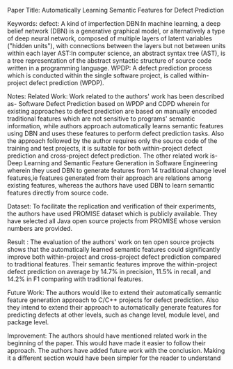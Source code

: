 Paper Title:
Automatically Learning Semantic Features for Defect Prediction

Keywords:
defect: A kind of imperfection
DBN:In machine learning, a deep belief network (DBN) is a generative graphical model, or alternatively a type of deep neural network, composed of multiple layers of latent variables ("hidden units"), with connections between the layers but not between units within each layer
AST:In computer science, an abstract syntax tree (AST), is a tree representation of the abstract syntactic structure of source code written in a programming language.
WPDP: A defect prediction process which is conducted within the  single  software  project,  is  called  within-project  defect
prediction (WPDP).

Notes:
Related Work: Work related to the authors' work has been described as-  Software Defect Prediction based on WPDP and CDPD wherein for existing approaches to defect prediction are based on manually encoded traditional features which are not sensitive to programs' semantic
information, while authors approach automatically learns semantic features using DBN and uses these features to perform defect prediction tasks. Also the approach followed by the author requires only the source code of the training and test projects, it is suitable for both within-project defect prediction and cross-project defect prediction. The other related work is-Deep Learning and Semantic Feature Generation in Software Engineering wherein they used DBN to generate features from 14 traditional change level features,ie features generated from their approach are relations among existing features, whereas the authors have used DBN to learn semantic features directly from source code.

Dataset: To facilitate the replication and verification of their experiments, the authors have used PROMISE dataset which is publicly available. They have selected all Java open source projects from PROMISE whose version numbers are provided.

Result : The evaluation of the authors' work on ten open source projects shows that the automatically learned semantic features could significantly improve both within-project and cross-project defect prediction compared to traditional features. Their semantic
features improve the within-project defect prediction on average by 14.7% in precision, 11.5% in recall, and 14.2% in F1 comparing with traditional features. 

Future Work: The authors would like to extend their automatically semantic feature generation approach to C/C++ projects for defect prediction. Also they intend to extend their approach to automatically generate features for predicting defects at other levels, such as change level, module level, and package level.

Improvement:
The authors should have mentioned related work in the beginning of the paper. This would have made it easier to follow their approach.
The authors have added future work with the conclusion. Making it a different section would have been simpler for the reader to understand

